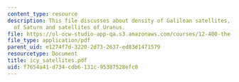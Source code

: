 ```yaml
---
content_type: resource
description: This file discusses about density of Galilean satellites, Icy satellites
  of Saturn and satellites of Uranus.
file: https://ol-ocw-studio-app-qa.s3.amazonaws.com/courses/12-400-the-solar-system-spring-2006/f7654a41d734cdb6131c95387528efc0_icy_satellites.pdf
file_type: application/pdf
parent_uid: e1274f7d-3220-2d73-2637-ed83d1471579
resourcetype: Document
title: icy_satellites.pdf
uid: f7654a41-d734-cdb6-131c-95387528efc0
---
```

